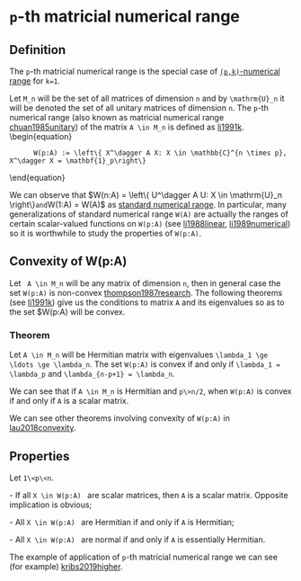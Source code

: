 ``p``-th matricial numerical range
==================================

Definition
----------

The ``p``-th matricial numerical range is the special case of
[``(p,k)``-numerical
range](/numerical-range/generalizations/p-k-numerical-range) for
``k=1``.

Let ``M_n`` will be the set of all matrices of dimension ``n`` and by
``\mathrm{U}_n`` it will be denoted the set of all unitary matrices of
dimension ``n``. The ``p``-th numerical range (also known as matricial
numerical range [chuan1985unitary](@cite)) of the matrix ``A \in M_n``
is defined as [li1991k](@cite). \begin{equation}

          W(p:A) := \left\{ X^\dagger A X: X \in \mathbb{C}^{n \times p}, X^\dagger X = \mathbf{1}_p\right\}

\end{equation}

We can observe that \$W(n:A) = \left\\{ U^\dagger A U: X \in
\mathrm{U}_n \right\\}`` and ``W(1:A) = W(A)\$ as [standard numerical
range](/numerical-range). In particular, many generalizations of
standard numerical range ``W(A)`` are actually the ranges of certain
scalar-valued functions on ``W(p:A)`` (see [li1988linear](@cite), [li1989numerical](@cite)) so it is worthwhile to study the properties of
``W(p:A)``.

Convexity of W(p:A)
-------------------

Let `` A \in M_n`` will be any matrix of dimension ``n``, then in
general case the set ``W(p:A)`` is non-convex [thompson1987research](@cite). The following theorems (see [li1991k](@cite)) give us the
conditions to matrix ``A`` and its eigenvalues so as to the set \$W(p:A)
will be convex.

### Theorem

Let ``A \in M_n`` will be Hermitian matrix with eigenvalues
``\lambda_1 \ge \ldots \ge \lambda_n``. The set ``W(p:A)`` is
convex if and only if ``\lambda_1 = \lambda_p`` and
``\lambda_{n-p+1} = \lambda_n``.

We can see that if ``A \in M_n`` is Hermitian and ``p\>n/2``, when
``W(p:A)`` is convex if and only if ``A`` is a scalar matrix.

We can see other theorems involving convexity of ``W(p:A)`` in [lau2018convexity](@cite).

Properties
----------

Let ``1\<p\<n``.

\- If all ``X \in W(p:A) `` are scalar matrices, then ``A`` is a scalar
matrix. Opposite implication is obvious;

\- All ``X \in W(p:A) `` are Hermitian if and only if ``A`` is
Hermitian;

\- All ``X \in W(p:A) `` are normal if and only if ``A`` is essentially
Hermitian.

The example of application of ``p``-th matricial numerical range we can
see (for example) [kribs2019higher](cite).
